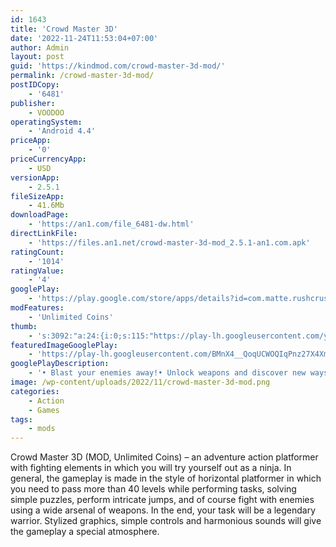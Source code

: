 ```yaml
---
id: 1643
title: 'Crowd Master 3D'
date: '2022-11-24T11:53:04+07:00'
author: Admin
layout: post
guid: 'https://kindmod.com/crowd-master-3d-mod/'
permalink: /crowd-master-3d-mod/
postIDCopy:
    - '6481'
publisher:
    - VOODOO
operatingSystem:
    - 'Android 4.4'
priceApp:
    - '0'
priceCurrencyApp:
    - USD
versionApp:
    - 2.5.1
fileSizeApp:
    - 41.6Mb
downloadPage:
    - 'https://an1.com/file_6481-dw.html'
directLinkFile:
    - 'https://files.an1.net/crowd-master-3d-mod_2.5.1-an1.com.apk'
ratingCount:
    - '1014'
ratingValue:
    - '4'
googlePlay:
    - 'https://play.google.com/store/apps/details?id=com.matte.rushcrush'
modFeatures:
    - 'Unlimited Coins'
thumb:
    - 's:3092:"a:24:{i:0;s:115:"https://play-lh.googleusercontent.com/y6YIWTAYlE3zYWtk_e_UzbTRthkDu8gnUaqSx7X7gn-gQvrLAitOLoONzs-pcmowxbw=w526-h296";i:1;s:115:"https://play-lh.googleusercontent.com/DCq8Dt0TYvSkABumnJZlUhwZBjC411LOjYdLhjqWFsPZJ-IEQnM_Y_Y-wRXitP8d9bo=w526-h296";i:2;s:115:"https://play-lh.googleusercontent.com/ghQorsJ7-yizOLEcZEtqwG9XeDLR93mdCAU3_glGK2oEhjbuOQcDJCUHh_zyWy_f2OA=w526-h296";i:3;s:112:"https://play-lh.googleusercontent.com/G1RAGp_XmqtpL6T7BJFV4-0K4a_nwXsCUPHhS6qS_mBEFCts_Q30gcsY8NQJC7zr=w526-h296";i:4;s:115:"https://play-lh.googleusercontent.com/EXCPd4L2llJBVAfGAqu88K9M1801KrCIcfLxNC9z7VvECTQS4ASsq4u6uJHq3ARDKWg=w526-h296";i:5;s:116:"https://play-lh.googleusercontent.com/VgIpS2KU8vMgzNl2uXzuwAYbnqotnCucgcA-Qf9LCzlmSAsC1DJMP1QFO5p1DA5aDXoN=w526-h296";i:6;s:115:"https://play-lh.googleusercontent.com/xuyGfwnjp9Ln7HzJSpAK25S4JM8WF6vXtpyJ-3lR1HOQeGCTwqLiGY1bZVtEGgWpugY=w526-h296";i:7;s:115:"https://play-lh.googleusercontent.com/eLKYBJowxfo6pnTzqWOGQgcq8NFitxxryMGeiRN_FHpQT3V4nHt64povnNlHIvbcJCg=w526-h296";i:8;s:114:"https://play-lh.googleusercontent.com/v36VgmSwkxDJQo7Q28fCX4QDR0F7F308yGSPgBnYUM3rc9abZcSY9mjZ3AaONAZB7A=w526-h296";i:9;s:116:"https://play-lh.googleusercontent.com/jw39ZKAlNSN0vA7qymFtyvH3jsqeneV86yTL7ROsdC7zNu4lQ6NA32gtwyd76PhU6DWk=w526-h296";i:10;s:116:"https://play-lh.googleusercontent.com/En6g-eYzByq208ISC6aG5zNJbvXYFpq6uKe05zrERxBTNnqs4HmGsMcBqz6SH1g7qDMe=w526-h296";i:11;s:114:"https://play-lh.googleusercontent.com/pu3FzRjp5tkrFOco_Jm5to4oSWiv_ouVQ4az4xNjYsHPFWRZpeRSVwdsE75cNwftng=w526-h296";i:12;s:114:"https://play-lh.googleusercontent.com/QlSL8I7gxYuPz2_YoN-tZMSMh_8LVvABPPjA09YfN28puGnSamth9GHl5Xa2KnodWQ=w526-h296";i:13;s:115:"https://play-lh.googleusercontent.com/opurJD8ekyZBcPRocBWLqBUHJ7yY-58dMYGQLNhll9pS8lkcqJtIFJ6j2PtrcFf9Tco=w526-h296";i:14;s:114:"https://play-lh.googleusercontent.com/gAKMbHDV2kp_GjBHcxr6iEDgYbzV9E4BrPOEHg7iv0E3yL3yAm8rmi2wJYi681CAFA=w526-h296";i:15;s:116:"https://play-lh.googleusercontent.com/jKBbJt_3d4Jr-yqpEtfpkyka1JNiSD1_867RxOeFLatxC-Yn-t1gVeNbYV1EyB1zP3C2=w526-h296";i:16;s:114:"https://play-lh.googleusercontent.com/OWITQtiLiJhBWz2kqB0H-S438pS-LOXZCnvX7M5a5wbvz6wztbPiM96Utd7bOX7HLA=w526-h296";i:17;s:116:"https://play-lh.googleusercontent.com/d_jN7U7CtNHEDeGrcAZV3stJTNS2kjGYECvVYOB0Ake6CaPFLWlIJLXDRuiPrrbpD2XT=w526-h296";i:18;s:116:"https://play-lh.googleusercontent.com/1_r4QUPpZvWHpbBgJ2GM4D0i2I3I3EPwJygJhHj2-xwGcL-tdo_O7e7PyFKFy0m2_6Ro=w526-h296";i:19;s:116:"https://play-lh.googleusercontent.com/j9iq3-IUmYG65w2hOLsSx9zXf_jqciuUXiF6vecJD8rsdXjcPYa3WGR8wgGiQeVVc3x3=w526-h296";i:20;s:115:"https://play-lh.googleusercontent.com/l1DjJVlCaBlHDDUywTiGdWDNLcgNYt3oVqGfZDpiicDd6yzsThZGhfsVoKSHyy5xvP8=w526-h296";i:21;s:116:"https://play-lh.googleusercontent.com/R4P9Zpm6VbxbSbCoEmEP5KJxjRNeNVKYJtt4zolohRTVx5zgmQb8WBLRsc4lR4EWXn13=w526-h296";i:22;s:114:"https://play-lh.googleusercontent.com/sKmZQNBqPhncBi0W-Zsr4ub7-Xw4-tRR8tLKq5I1mGcx1rRDc043LSPZPwXKACjiag=w526-h296";i:23;s:115:"https://play-lh.googleusercontent.com/eapvoyIEmjVkKNiURVOylMkV7xbML7ZATIrZzsvb8UncDKPDWIg-y4HsQhTVCGRe0to=w526-h296";}";'
featuredImageGooglePlay:
    - 'https://play-lh.googleusercontent.com/BMnX4__QoqUCWOQIqPnz27X4XmPZPwLx0OLKsB7pg4_HOFDL5YgfkPReKAS6cDn8BsU'
googlePlayDescription:
    - '• Blast your enemies away!• Unlock weapons and discover new ways to play!.• Unlock skins to customize your avatar!.'
image: /wp-content/uploads/2022/11/crowd-master-3d-mod.png
categories:
    - Action
    - Games
tags:
    - mods
---
```


Crowd Master 3D (MOD, Unlimited Coins) – an adventure action platformer with fighting elements in which you will try yourself out as a ninja. In general, the gameplay is made in the style of horizontal platformer in which you need to pass more than 40 levels while performing tasks, solving simple puzzles, perform intricate jumps, and of course fight with enemies using a wide arsenal of weapons. In the end, your task will be a legendary warrior. Stylized graphics, simple controls and harmonious sounds will give the gameplay a special atmosphere.